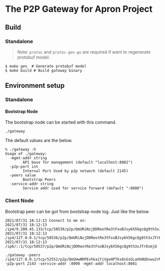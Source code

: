 # The P2P Gateway for Apron Project

## Build

### Standalone

> Note: `protoc` and `protoc-gen-go` are required if want to regenerate protobuf model.

```shell
$ make gen  # Generate protobuf model
$ make build # Build gateway binary
```

## Environment setup

### Standalone

#### Bootstrap Node
The bootstrap node can be started with this command.

```
./gateway
```

The default values are the below. 

```
% ./gateway -h
Usage of ./gateway:
  -mgmt-addr string
        API base for management (default "localhost:8082")
  -p2p-port int
        Internal Port Used by p2p network (default 2145)
  -peers value
        Bootstrap Peers
  -service-addr string
        Service addr used for service forward (default ":8080")
 ```



### Client Node

Bootstrap peer can be got from bootstrap node log. Just like the below. 

```
2021/07/31 18:12:13 Connect to me on:
2021/07/31 18:12:13   /ip4/9.200.45.133/tcp/58536/p2p/QmURiNzjDDReotRe3tFxoBJsy6X56gcQg9th3xJTrDsmjQ
2021/07/31 18:12:13   /ip4/127.0.0.1/tcp/58536/p2p/QmURiNzjDDReotRe3tFxoBJsy6X56gcQg9th3xJTrDsmjQ
2021/07/31 18:12:13   /ip6/::1/tcp/58537/p2p/QmURiNzjDDReotRe3tFxoBJsy6X56gcQg9th3xJTrDsmjQ
```

```
./gateway -peers /ip4/127.0.0.1/tcp/52552/p2p/QmSHwNRPEvhkaiYjVgsHPTks8zGsGLaXkNUDvwu2rM84wZ -p2p-port 2143 -service-addr :8090 -mgmt-addr localhost:8081
```



